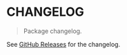 # CHANGELOG

> Package changelog.

See [GitHub Releases](https://github.com/stdlib-js/blas-ext-base-dsnansumpw/releases) for the changelog.